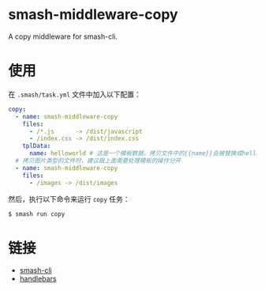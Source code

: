 # smash-middleware-copy

A copy middleware for smash-cli.

# 使用

在 `.smash/task.yml` 文件中加入以下配置：

```yaml
copy:
  - name: smash-middleware-copy
    files:
      - /*.js      -> /dist/javascript
      - /index.css -> /dist/index.css
    tplData:
      name: helloworld # 这是一个模板数据，拷贝文件中的{{name}}会被替换成helloworld
  # 拷贝图片类型的文件时，建议跟上面需要处理模板的操作分开
  - name: smash-middleware-copy
    files:
      - /images -> /dist/images
```

然后，执行以下命令来运行 `copy` 任务：

```bash
$ smash run copy
```

# 链接

- [smash-cli](https://github.com/chenhaihong/smash-cli/tree/master/packagesMain/smash-cli)
- [handlebars](https://www.npmjs.com/package/handlebars)
